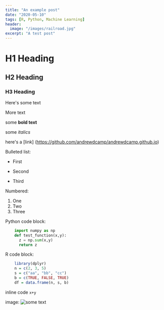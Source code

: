 ```yaml
---
title: "An example post"
date: "2020-05-10"
tags: [R, Python, Machine Learning]
header:
  image: "/images/railroad.jpg"
excerpt: "A test post"
---
```


# H1 Heading

## H2 Heading

### H3 Heading

Here's some text

More text

some **bold text**

some *italics*

here's a [link] (https://github.com/andrewdcamp/andrewdcamp.github.io)

Bulleted list:
* First
+ Second
- Third

Numbered:
1. One
2. Two
3. Three

Python code block:
```python
    import numpy as np
    def test_function(x,y):
      z = np.sum(x,y)
      return z
```

R code block:
```r
    library(dplyr)
    n = c(2, 3, 5)
    s = c("aa", "bb", "cc")
    b = c(TRUE, FALSE, TRUE)
    df = data.frame(n, s, b)
```

inline code `x+y`

image:
<img src="{{ site.url }}{{ site.baseurl }}/images/Project1/example.jpg" alt="some text">
